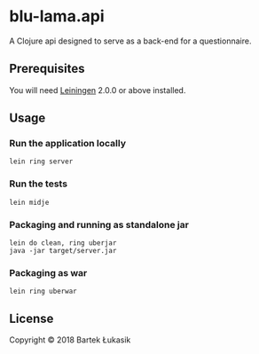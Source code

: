 # blu-lama.api

A Clojure api designed to serve as a back-end for a questionnaire.

## Prerequisites

You will need [Leiningen][] 2.0.0 or above installed.

[leiningen]: https://github.com/technomancy/leiningen

## Usage

### Run the application locally

`lein ring server`

### Run the tests

`lein midje`

### Packaging and running as standalone jar

```
lein do clean, ring uberjar
java -jar target/server.jar
```

### Packaging as war

`lein ring uberwar`

## License

Copyright © 2018 Bartek Łukasik
